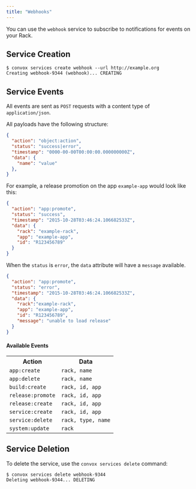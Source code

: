 ```yaml
---
title: "Webhooks"
---
```


You can use the `webhook` service to subscribe to notifications for events on your Rack.

## Service Creation

    $ convox services create webhook --url http://example.org
    Creating webhook-9344 (webhook)... CREATING

## Service Events

All events are sent as `POST` requests with a content type of `application/json`.

All payloads have the following structure:

```json
{
  "action": "object:action",
  "status": "success|error",
  "timestamp": "0000-00-00T00:00:00.000000000Z",
  "data": {
    "name": "value"
  },
}
```

For example, a release promotion on the app `example-app` would look like this:

```json
{
  "action": "app:promote",
  "status": "success",
  "timestamp": "2015-10-28T03:46:24.106682533Z",
  "data": {
    "rack": "example-rack",
    "app": "example-app",
    "id": "R123456789"
  }
}
```

When the `status` is `error`, the `data` attribute will have a `message` available.

```json
{
  "action": "app:promote",
  "status": "error",
  "timestamp": "2015-10-28T03:46:24.106682533Z",
  "data": {
    "rack":"example-rack",
    "app": "example-app",
    "id": "R123456789",
    "message": "unable to load release"
  }
}
```

#### Available Events

<table>
  <tr>
    <th>Action</th>
    <th>Data</th>
  </tr>

  <tr>
    <td><code>app:create</code></td>
    <td><code>rack, name</code></td>
  </tr>

  <tr>
    <td><code>app:delete</code></td>
    <td><code>rack, name</code></td>
  </tr>

  <tr>
    <td><code>build:create</code></td>
    <td><code>rack, id, app</code></td>
  </tr>

  <tr>
    <td><code>release:promote</code></td>
    <td><code>rack, id, app</code></td>
  </tr>

  <tr>
    <td><code>release:create</code></td>
    <td><code>rack, id, app</code></td>
  </tr>

  <tr>
    <td><code>service:create</code></td>
    <td><code>rack, id, app</code></td>
  </tr>

  <tr>
    <td><code>service:delete</code></td>
    <td><code>rack, type, name</code></td>
  </tr>

  <tr>
    <td><code>system:update</code></td>
    <td><code>rack</code></td>
  </tr>
</table>

## Service Deletion

To delete the service, use the `convox services delete` command:

    $ convox services delete webhook-9344
    Deleting webhook-9344... DELETING